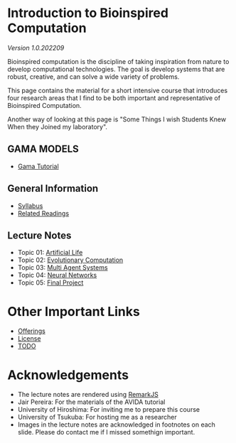# Introduction to Bioinspired Computation
*Version 1.0.202209*

Bioinspired computation is the discipline of taking inspiration from nature
to develop computational technologies. The goal is develop systems that
are robust, creative, and can solve a wide variety of problems.

This page contains the material for a short intensive course that
introduces four research areas that I find to be both important and
representative of Bioinspired Computation.

Another way of looking at this page is "Some Things I wish Students Knew
When they Joined my laboratory".

## GAMA MODELS
- [Gama Tutorial](Gama/GamaTutorial.html)

## General Information

- [Syllabus](syllabus.md)
- [Related Readings](readings.md)

## Lecture Notes
- Topic 01: [Artificial Life](Topic01/Intro_ArtificialLife.html)
- Topic 02: [Evolutionary Computation](Topic02/Intro_EvoComp.html)
- Topic 03: [Multi Agent Systems](Topic03/Intro_MultiAgentSystem.html)
- Topic 04: [Neural Networks](Topic04/Intro_NeuralNetwork.html)
- Topic 05: [Final Project](Topic05/Final_Report.html)

# Other Important Links
- [Offerings](offerings.md)
- [License](LICENSE.md)
- [TODO](TODO.md)

# Acknowledgements
- The lecture notes are rendered using [RemarkJS](https://remarkjs.com/)
- Jair Pereira: For the materials of the AVIDA tutorial
- University of Hiroshima: For inviting me to prepare this course
- University of Tsukuba: For hosting me as a researcher
- Images in the lecture notes are acknowledged in footnotes on each slide. Please do contact me if I missed somethign important.
